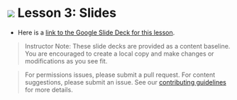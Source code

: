 
# ![](https://ga-dash.s3.amazonaws.com/production/assets/logo-9f88ae6c9c3871690e33280fcf557f33.png) Lesson 3: Slides
- Here is a [link to the Google Slide Deck for this lesson](https://drive.google.com/open?id=10v1ZByqI_6L6s11YYDqGjjIsO1yjdUQJh0xZbcYVb2w).

> Instructor Note: These slide decks are provided as a content baseline. You are encouraged to create a local copy and make changes or modifications as you see fit. 

> For permissions issues, please submit a pull request. For content suggestions, please submit an issue. See our [contributing guidelines](../../../../contributing.md) for more details.
